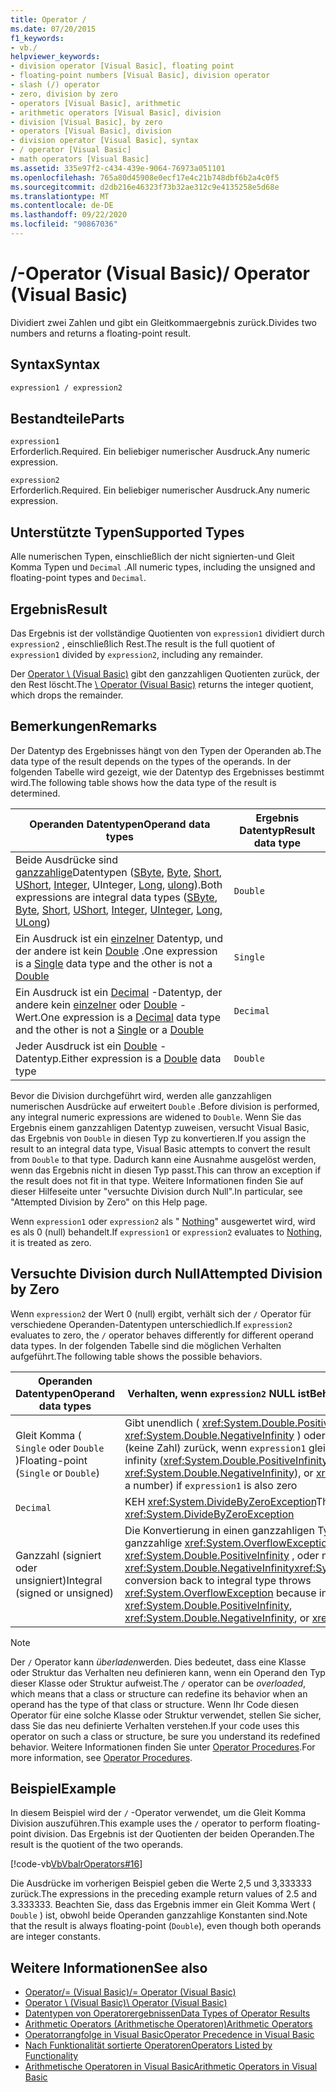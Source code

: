 ```yaml
---
title: Operator /
ms.date: 07/20/2015
f1_keywords:
- vb./
helpviewer_keywords:
- division operator [Visual Basic], floating point
- floating-point numbers [Visual Basic], division operator
- slash (/) operator
- zero, division by zero
- operators [Visual Basic], arithmetic
- arithmetic operators [Visual Basic], division
- division [Visual Basic], by zero
- operators [Visual Basic], division
- division operator [Visual Basic], syntax
- / operator [Visual Basic]
- math operators [Visual Basic]
ms.assetid: 335e97f2-c434-439e-9064-76973a051101
ms.openlocfilehash: 765a80d45908e0ecf17e4c21b748dbf6b2a4c0f5
ms.sourcegitcommit: d2db216e46323f73b32ae312c9e4135258e5d68e
ms.translationtype: MT
ms.contentlocale: de-DE
ms.lasthandoff: 09/22/2020
ms.locfileid: "90867036"
---
```

# <a name="-operator-visual-basic"></a><span data-ttu-id="41f76-102">/-Operator (Visual Basic)</span><span class="sxs-lookup"><span data-stu-id="41f76-102">/ Operator (Visual Basic)</span></span>

<span data-ttu-id="41f76-103">Dividiert zwei Zahlen und gibt ein Gleitkommaergebnis zurück.</span><span class="sxs-lookup"><span data-stu-id="41f76-103">Divides two numbers and returns a floating-point result.</span></span>  
  
## <a name="syntax"></a><span data-ttu-id="41f76-104">Syntax</span><span class="sxs-lookup"><span data-stu-id="41f76-104">Syntax</span></span>  
  
```vb  
expression1 / expression2  
```  
  
## <a name="parts"></a><span data-ttu-id="41f76-105">Bestandteile</span><span class="sxs-lookup"><span data-stu-id="41f76-105">Parts</span></span>  

 `expression1`  
 <span data-ttu-id="41f76-106">Erforderlich.</span><span class="sxs-lookup"><span data-stu-id="41f76-106">Required.</span></span> <span data-ttu-id="41f76-107">Ein beliebiger numerischer Ausdruck.</span><span class="sxs-lookup"><span data-stu-id="41f76-107">Any numeric expression.</span></span>  
  
 `expression2`  
 <span data-ttu-id="41f76-108">Erforderlich.</span><span class="sxs-lookup"><span data-stu-id="41f76-108">Required.</span></span> <span data-ttu-id="41f76-109">Ein beliebiger numerischer Ausdruck.</span><span class="sxs-lookup"><span data-stu-id="41f76-109">Any numeric expression.</span></span>  
  
## <a name="supported-types"></a><span data-ttu-id="41f76-110">Unterstützte Typen</span><span class="sxs-lookup"><span data-stu-id="41f76-110">Supported Types</span></span>  

 <span data-ttu-id="41f76-111">Alle numerischen Typen, einschließlich der nicht signierten-und Gleit Komma Typen und `Decimal` .</span><span class="sxs-lookup"><span data-stu-id="41f76-111">All numeric types, including the unsigned and floating-point types and `Decimal`.</span></span>  
  
## <a name="result"></a><span data-ttu-id="41f76-112">Ergebnis</span><span class="sxs-lookup"><span data-stu-id="41f76-112">Result</span></span>  

 <span data-ttu-id="41f76-113">Das Ergebnis ist der vollständige Quotienten von `expression1` dividiert durch `expression2` , einschließlich Rest.</span><span class="sxs-lookup"><span data-stu-id="41f76-113">The result is the full quotient of `expression1` divided by `expression2`, including any remainder.</span></span>  
  
 <span data-ttu-id="41f76-114">Der [Operator \ (Visual Basic)](integer-division-operator.md) gibt den ganzzahligen Quotienten zurück, der den Rest löscht.</span><span class="sxs-lookup"><span data-stu-id="41f76-114">The [\ Operator (Visual Basic)](integer-division-operator.md) returns the integer quotient, which drops the remainder.</span></span>  
  
## <a name="remarks"></a><span data-ttu-id="41f76-115">Bemerkungen</span><span class="sxs-lookup"><span data-stu-id="41f76-115">Remarks</span></span>  

 <span data-ttu-id="41f76-116">Der Datentyp des Ergebnisses hängt von den Typen der Operanden ab.</span><span class="sxs-lookup"><span data-stu-id="41f76-116">The data type of the result depends on the types of the operands.</span></span> <span data-ttu-id="41f76-117">In der folgenden Tabelle wird gezeigt, wie der Datentyp des Ergebnisses bestimmt wird.</span><span class="sxs-lookup"><span data-stu-id="41f76-117">The following table shows how the data type of the result is determined.</span></span>  
  
|<span data-ttu-id="41f76-118">Operanden Datentypen</span><span class="sxs-lookup"><span data-stu-id="41f76-118">Operand data types</span></span>|<span data-ttu-id="41f76-119">Ergebnis Datentyp</span><span class="sxs-lookup"><span data-stu-id="41f76-119">Result data type</span></span>|  
|------------------------|----------------------|  
|<span data-ttu-id="41f76-120">Beide Ausdrücke sind [ganzzahlige](../data-types/uinteger-data-type.md)Datentypen ([SByte](../data-types/sbyte-data-type.md), [Byte](../data-types/byte-data-type.md), [Short](../data-types/short-data-type.md), [UShort](../data-types/ushort-data-type.md), [Integer](../data-types/integer-data-type.md), UInteger, [Long](../data-types/long-data-type.md), [ulong](../data-types/ulong-data-type.md)).</span><span class="sxs-lookup"><span data-stu-id="41f76-120">Both expressions are integral data types ([SByte](../data-types/sbyte-data-type.md), [Byte](../data-types/byte-data-type.md), [Short](../data-types/short-data-type.md), [UShort](../data-types/ushort-data-type.md), [Integer](../data-types/integer-data-type.md), [UInteger](../data-types/uinteger-data-type.md), [Long](../data-types/long-data-type.md), [ULong](../data-types/ulong-data-type.md))</span></span>|`Double`|  
|<span data-ttu-id="41f76-121">Ein Ausdruck ist ein [einzelner](../data-types/single-data-type.md) Datentyp, und der andere ist kein [Double](../data-types/double-data-type.md) .</span><span class="sxs-lookup"><span data-stu-id="41f76-121">One expression is a [Single](../data-types/single-data-type.md) data type and the other is not a [Double](../data-types/double-data-type.md)</span></span>|`Single`|  
|<span data-ttu-id="41f76-122">Ein Ausdruck ist ein [Decimal](../data-types/decimal-data-type.md) -Datentyp, der andere kein [einzelner](../data-types/single-data-type.md) oder [Double](../data-types/double-data-type.md) -Wert.</span><span class="sxs-lookup"><span data-stu-id="41f76-122">One expression is a [Decimal](../data-types/decimal-data-type.md) data type and the other is not a [Single](../data-types/single-data-type.md) or a [Double](../data-types/double-data-type.md)</span></span>|`Decimal`|  
|<span data-ttu-id="41f76-123">Jeder Ausdruck ist ein [Double](../data-types/double-data-type.md) -Datentyp.</span><span class="sxs-lookup"><span data-stu-id="41f76-123">Either expression is a [Double](../data-types/double-data-type.md) data type</span></span>|`Double`|  
  
 <span data-ttu-id="41f76-124">Bevor die Division durchgeführt wird, werden alle ganzzahligen numerischen Ausdrücke auf erweitert `Double` .</span><span class="sxs-lookup"><span data-stu-id="41f76-124">Before division is performed, any integral numeric expressions are widened to `Double`.</span></span> <span data-ttu-id="41f76-125">Wenn Sie das Ergebnis einem ganzzahligen Datentyp zuweisen, versucht Visual Basic, das Ergebnis von `Double` in diesen Typ zu konvertieren.</span><span class="sxs-lookup"><span data-stu-id="41f76-125">If you assign the result to an integral data type, Visual Basic attempts to convert the result from `Double` to that type.</span></span> <span data-ttu-id="41f76-126">Dadurch kann eine Ausnahme ausgelöst werden, wenn das Ergebnis nicht in diesen Typ passt.</span><span class="sxs-lookup"><span data-stu-id="41f76-126">This can throw an exception if the result does not fit in that type.</span></span> <span data-ttu-id="41f76-127">Weitere Informationen finden Sie auf dieser Hilfeseite unter "versuchte Division durch Null".</span><span class="sxs-lookup"><span data-stu-id="41f76-127">In particular, see "Attempted Division by Zero" on this Help page.</span></span>  
  
 <span data-ttu-id="41f76-128">Wenn `expression1` oder `expression2` als " [Nothing](../nothing.md)" ausgewertet wird, wird es als 0 (null) behandelt.</span><span class="sxs-lookup"><span data-stu-id="41f76-128">If `expression1` or `expression2` evaluates to [Nothing](../nothing.md), it is treated as zero.</span></span>  
  
## <a name="attempted-division-by-zero"></a><span data-ttu-id="41f76-129">Versuchte Division durch Null</span><span class="sxs-lookup"><span data-stu-id="41f76-129">Attempted Division by Zero</span></span>  

 <span data-ttu-id="41f76-130">Wenn `expression2` der Wert 0 (null) ergibt, verhält sich der `/` Operator für verschiedene Operanden-Datentypen unterschiedlich.</span><span class="sxs-lookup"><span data-stu-id="41f76-130">If `expression2` evaluates to zero, the `/` operator behaves differently for different operand data types.</span></span> <span data-ttu-id="41f76-131">In der folgenden Tabelle sind die möglichen Verhalten aufgeführt.</span><span class="sxs-lookup"><span data-stu-id="41f76-131">The following table shows the possible behaviors.</span></span>  
  
|<span data-ttu-id="41f76-132">Operanden Datentypen</span><span class="sxs-lookup"><span data-stu-id="41f76-132">Operand data types</span></span>|<span data-ttu-id="41f76-133">Verhalten, wenn `expression2` NULL ist</span><span class="sxs-lookup"><span data-stu-id="41f76-133">Behavior if `expression2` is zero</span></span>|  
|------------------------|---------------------------------------|  
|<span data-ttu-id="41f76-134">Gleit Komma ( `Single` oder `Double` )</span><span class="sxs-lookup"><span data-stu-id="41f76-134">Floating-point (`Single` or `Double`)</span></span>|<span data-ttu-id="41f76-135">Gibt unendlich ( <xref:System.Double.PositiveInfinity> oder <xref:System.Double.NegativeInfinity> ) oder <xref:System.Double.NaN> (keine Zahl) zurück, wenn `expression1` gleich 0 (null) ist.</span><span class="sxs-lookup"><span data-stu-id="41f76-135">Returns infinity (<xref:System.Double.PositiveInfinity> or <xref:System.Double.NegativeInfinity>), or <xref:System.Double.NaN> (not a number) if `expression1` is also zero</span></span>|  
|`Decimal`|<span data-ttu-id="41f76-136">KEH <xref:System.DivideByZeroException></span><span class="sxs-lookup"><span data-stu-id="41f76-136">Throws <xref:System.DivideByZeroException></span></span>|  
|<span data-ttu-id="41f76-137">Ganzzahl (signiert oder unsigniert)</span><span class="sxs-lookup"><span data-stu-id="41f76-137">Integral (signed or unsigned)</span></span>|<span data-ttu-id="41f76-138">Die Konvertierung in einen ganzzahligen Typ wird ausgelöst, da ganzzahlige <xref:System.OverflowException> Typen <xref:System.Double.PositiveInfinity> , oder nicht akzeptieren können. <xref:System.Double.NegativeInfinity><xref:System.Double.NaN></span><span class="sxs-lookup"><span data-stu-id="41f76-138">Attempted conversion back to integral type throws <xref:System.OverflowException> because integral types cannot accept <xref:System.Double.PositiveInfinity>, <xref:System.Double.NegativeInfinity>, or <xref:System.Double.NaN></span></span>|  
  
> [!NOTE]
> <span data-ttu-id="41f76-139">Der `/` Operator kann *überladen*werden. Dies bedeutet, dass eine Klasse oder Struktur das Verhalten neu definieren kann, wenn ein Operand den Typ dieser Klasse oder Struktur aufweist.</span><span class="sxs-lookup"><span data-stu-id="41f76-139">The `/` operator can be *overloaded*, which means that a class or structure can redefine its behavior when an operand has the type of that class or structure.</span></span> <span data-ttu-id="41f76-140">Wenn Ihr Code diesen Operator für eine solche Klasse oder Struktur verwendet, stellen Sie sicher, dass Sie das neu definierte Verhalten verstehen.</span><span class="sxs-lookup"><span data-stu-id="41f76-140">If your code uses this operator on such a class or structure, be sure you understand its redefined behavior.</span></span> <span data-ttu-id="41f76-141">Weitere Informationen finden Sie unter [Operator Procedures](../../programming-guide/language-features/procedures/operator-procedures.md).</span><span class="sxs-lookup"><span data-stu-id="41f76-141">For more information, see [Operator Procedures](../../programming-guide/language-features/procedures/operator-procedures.md).</span></span>  
  
## <a name="example"></a><span data-ttu-id="41f76-142">Beispiel</span><span class="sxs-lookup"><span data-stu-id="41f76-142">Example</span></span>  

 <span data-ttu-id="41f76-143">In diesem Beispiel wird der `/` -Operator verwendet, um die Gleit Komma Division auszuführen.</span><span class="sxs-lookup"><span data-stu-id="41f76-143">This example uses the `/` operator to perform floating-point division.</span></span> <span data-ttu-id="41f76-144">Das Ergebnis ist der Quotienten der beiden Operanden.</span><span class="sxs-lookup"><span data-stu-id="41f76-144">The result is the quotient of the two operands.</span></span>  
  
 [!code-vb[VbVbalrOperators#16](~/samples/snippets/visualbasic/VS_Snippets_VBCSharp/VbVbalrOperators/VB/Class1.vb#16)]  
  
 <span data-ttu-id="41f76-145">Die Ausdrücke im vorherigen Beispiel geben die Werte 2,5 und 3,333333 zurück.</span><span class="sxs-lookup"><span data-stu-id="41f76-145">The expressions in the preceding example return values of 2.5 and 3.333333.</span></span> <span data-ttu-id="41f76-146">Beachten Sie, dass das Ergebnis immer ein Gleit Komma Wert ( `Double` ) ist, obwohl beide Operanden ganzzahlige Konstanten sind.</span><span class="sxs-lookup"><span data-stu-id="41f76-146">Note that the result is always floating-point (`Double`), even though both operands are integer constants.</span></span>  
  
## <a name="see-also"></a><span data-ttu-id="41f76-147">Weitere Informationen</span><span class="sxs-lookup"><span data-stu-id="41f76-147">See also</span></span>

- [<span data-ttu-id="41f76-148">Operator/= (Visual Basic)</span><span class="sxs-lookup"><span data-stu-id="41f76-148">/= Operator (Visual Basic)</span></span>](floating-point-division-assignment-operator.md)
- [<span data-ttu-id="41f76-149">Operator \ (Visual Basic)</span><span class="sxs-lookup"><span data-stu-id="41f76-149">\ Operator (Visual Basic)</span></span>](integer-division-operator.md)
- [<span data-ttu-id="41f76-150">Datentypen von Operatorergebnissen</span><span class="sxs-lookup"><span data-stu-id="41f76-150">Data Types of Operator Results</span></span>](data-types-of-operator-results.md)
- [<span data-ttu-id="41f76-151">Arithmetic Operators (Arithmetische Operatoren)</span><span class="sxs-lookup"><span data-stu-id="41f76-151">Arithmetic Operators</span></span>](arithmetic-operators.md)
- [<span data-ttu-id="41f76-152">Operatorrangfolge in Visual Basic</span><span class="sxs-lookup"><span data-stu-id="41f76-152">Operator Precedence in Visual Basic</span></span>](operator-precedence.md)
- [<span data-ttu-id="41f76-153">Nach Funktionalität sortierte Operatoren</span><span class="sxs-lookup"><span data-stu-id="41f76-153">Operators Listed by Functionality</span></span>](operators-listed-by-functionality.md)
- [<span data-ttu-id="41f76-154">Arithmetische Operatoren in Visual Basic</span><span class="sxs-lookup"><span data-stu-id="41f76-154">Arithmetic Operators in Visual Basic</span></span>](../../programming-guide/language-features/operators-and-expressions/arithmetic-operators.md)
